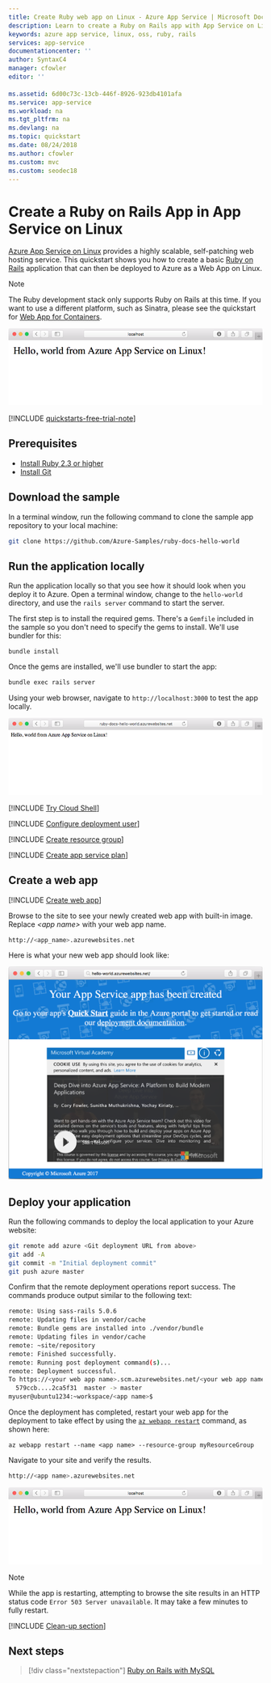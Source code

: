 ```yaml
---
title: Create Ruby web app on Linux - Azure App Service | Microsoft Docs
description: Learn to create a Ruby on Rails app with App Service on Linux.
keywords: azure app service, linux, oss, ruby, rails
services: app-service
documentationcenter: ''
author: SyntaxC4
manager: cfowler
editor: ''

ms.assetid: 6d00c73c-13cb-446f-8926-923db4101afa
ms.service: app-service
ms.workload: na
ms.tgt_pltfrm: na
ms.devlang: na
ms.topic: quickstart
ms.date: 08/24/2018
ms.author: cfowler
ms.custom: mvc
ms.custom: seodec18
---
```

# Create a Ruby on Rails App in App Service on Linux

[Azure App Service on Linux](app-service-linux-intro.md) provides a highly scalable, self-patching web hosting service. This quickstart shows you how to create a basic [Ruby on Rails](https://rubyonrails.org/) application that can then be deployed to Azure as a Web App on Linux.

> [!NOTE]
> The Ruby development stack only supports Ruby on Rails at this time. If you want to use a different platform, such as Sinatra, please see the quickstart for [Web App for Containers](https://docs.microsoft.com/azure/app-service/containers/).

![Hello-world](./media/quickstart-ruby/hello-world-updated.png)

[!INCLUDE [quickstarts-free-trial-note](../../../includes/quickstarts-free-trial-note.md)]

## Prerequisites

* <a href="https://www.ruby-lang.org/en/documentation/installation/#rubyinstaller" target="_blank">Install Ruby 2.3 or higher</a>
* <a href="https://git-scm.com/" target="_blank">Install Git</a>

## Download the sample

In a terminal window, run the following command to clone the sample app repository to your local machine:

```bash
git clone https://github.com/Azure-Samples/ruby-docs-hello-world
```

## Run the application locally

Run the application locally so that you see how it should look when you deploy it to Azure. Open a terminal window, change to the `hello-world` directory, and use the `rails server` command to start the server.

The first step is to install the required gems. There's a `Gemfile` included in the sample so you don't need to specify the gems to install. We'll use bundler for this:

```
bundle install
```

Once the gems are installed, we'll use bundler to start the app:

```bash
bundle exec rails server
```

Using your web browser, navigate to `http://localhost:3000` to test the app locally.

![Hello World configured](./media/quickstart-ruby/hello-world-configured.png)

[!INCLUDE [Try Cloud Shell](../../../includes/cloud-shell-try-it.md)]

[!INCLUDE [Configure deployment user](../../../includes/configure-deployment-user.md)]

[!INCLUDE [Create resource group](../../../includes/app-service-web-create-resource-group-linux.md)]

[!INCLUDE [Create app service plan](../../../includes/app-service-web-create-app-service-plan-linux.md)]

## Create a web app

[!INCLUDE [Create web app](../../../includes/app-service-web-create-web-app-ruby-linux-no-h.md)] 

Browse to the site to see your newly created web app with built-in image. Replace _&lt;app name>_ with your web app name.

```bash
http://<app_name>.azurewebsites.net
```

Here is what your new web app should look like:

![Splash page](./media/quickstart-ruby/splash-page.png)

## Deploy your application

Run the following commands to deploy the local application to your Azure website:

```bash
git remote add azure <Git deployment URL from above>
git add -A
git commit -m "Initial deployment commit"
git push azure master
```

Confirm that the remote deployment operations report success. The commands produce output similar to the following text:

```bash
remote: Using sass-rails 5.0.6
remote: Updating files in vendor/cache
remote: Bundle gems are installed into ./vendor/bundle
remote: Updating files in vendor/cache
remote: ~site/repository
remote: Finished successfully.
remote: Running post deployment command(s)...
remote: Deployment successful.
To https://<your web app name>.scm.azurewebsites.net/<your web app name>.git
  579ccb....2ca5f31  master -> master
myuser@ubuntu1234:~workspace/<app name>$
```

Once the deployment has completed, restart your web app for the deployment to take effect by using the [`az webapp restart`](/cli/azure/webapp?view=azure-cli-latest#az-webapp-restart) command, as shown here:

```azurecli-interactive
az webapp restart --name <app name> --resource-group myResourceGroup
```

Navigate to your site and verify the results.

```bash
http://<app name>.azurewebsites.net
```

![updated web app](./media/quickstart-ruby/hello-world-updated.png)

> [!NOTE]
> While the app is restarting, attempting to browse the site results in an HTTP status code `Error 503 Server unavailable`. It may take a few minutes to fully restart.
>

[!INCLUDE [Clean-up section](../../../includes/cli-script-clean-up.md)]

## Next steps

> [!div class="nextstepaction"]
> [Ruby on Rails with MySQL](tutorial-ruby-postgres-app.md)
